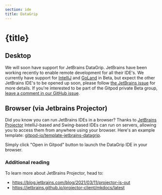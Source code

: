 ```yaml
---
section: ide
title: DataGrip
---
```


<script context="module">
  export const prerender = true;
</script>

# {title}

## Desktop

We will soon have support for JetBrains DataGrip. JetBrains have been working recently to enable remote development for all their IDE's. We currently have support for [IntelliJ](/docs/ide/intellij) and [GoLand](/docs/ide/intellij) in Beta, but expect the other JetBrains IDE's to be opened up soon, please follow [the JetBrains issue](https://youtrack.jetbrains.com/issue/IDEA-226455#focus=Comments-27-5125731.0-0) for more details. If you're interested to be part of the Gitpod private Beta group, [leave a comment in our GitHub issue](https://github.com/gitpod-io/gitpod/issues/6342).

## Browser (via Jetbrains Projector)

Did you know you can run JetBrains IDEs in a browser? Thanks to [JetBrains Projector](https://lp.jetbrains.com/projector/) IntelliJ-based and Swing-based IDEs can run on servers, allowing you to access them from anywhere using your browser. Here's an example template: [gitpod-io/template-jetbrains-datagrip](https://github.com/gitpod-io/template-jetbrains-datagrip).

Simply click "Open in Gitpod" button to launch the DataGrip IDE in your browser.

### Additional reading

To learn more about JetBrains Projector, head to:

- https://blog.jetbrains.com/blog/2021/03/11/projector-is-out
- https://jetbrains.github.io/projector-client/mkdocs/latest
